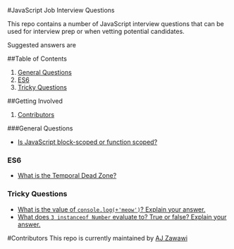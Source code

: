 #JavaScript Job Interview Questions

This repo contains a number of JavaScript interview questions that can be used for interview prep or when vetting potential candidates.

Suggested answers are


##Table of Contents

1. [General Questions](#general-questions)
1. [ES6](#es6)
1. [Tricky Questions](#tricky-questions)


##Getting Involved

1. [Contributors](#contributors)

###General Questions
* [Is JavaScript block-scoped or function scoped?](https://github.com/ajzawawi/js-interview-prep/blob/master/answers/general/function-or-block-scope.md)


### ES6

* [What is the Temporal Dead Zone?](https://github.com/ajzawawi/js-interview-prep/blob/master/answers/es6/temporal-dead-zone.md)

### Tricky Questions
* [What is the value of `console.log(+'meow')`? Explain your answer.](https://github.com/ajzawawi/js-interview-prep/blob/master/answers/tricky/unaryOperator.md)
* [What does `3 instanceof Number` evaluate to? True or false? Explain your answer.](https://github.com/ajzawawi/js-interview-prep/blob/master/answers/tricky/primitiveValues.md)


#Contributors
This repo is currently maintained by [AJ Zawawi](https://github.com/ajzawawi)